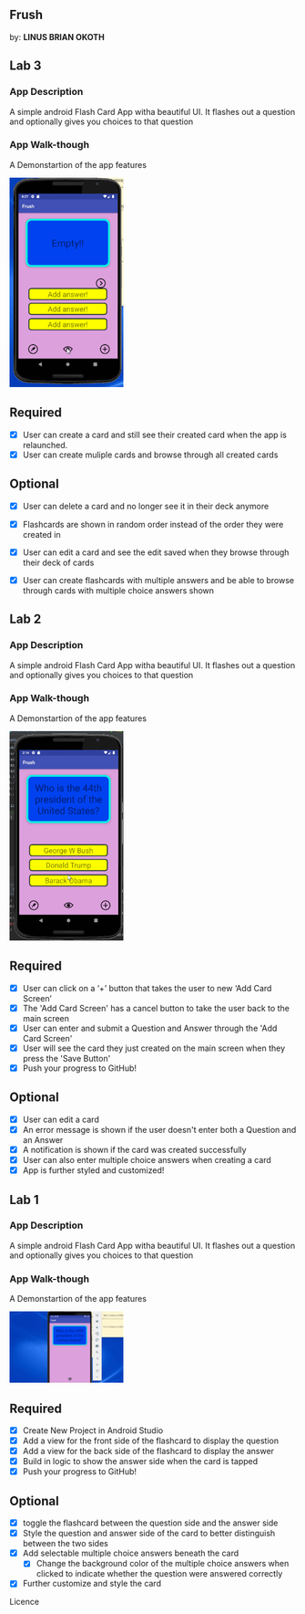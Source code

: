 ## Frush
by: **LINUS BRIAN OKOTH**

## Lab 3

### App Description
A simple android Flash Card App witha beautiful UI. It flashes out a question and optionally gives you choices to that question

### App Walk-though
A Demonstartion of the app features

<img src="Lab3.gif" width=200><br>

## Required
* [x] User can create a card and still see their created card when the app is relaunched.
* [x] User can create muliple cards and browse through all created cards

## Optional
* [x] User can delete a card and no longer see it in their deck anymore
* [x] Flashcards are shown in random order instead of the order they were created in
* [x] User can edit a card and see the edit saved when they browse through their deck of cards
* [x] User can create flashcards with multiple answers and be able to browse through cards with multiple choice answers shown


## Lab 2

### App Description
A simple android Flash Card App witha beautiful UI. It flashes out a question and optionally gives you choices to that question

### App Walk-though
A Demonstartion of the app features

<img src="Lab2.gif" width=200><br>

## Required
* [x] User can click on a ‘+’ button that takes the user to new ‘Add Card Screen’
* [x] The 'Add Card Screen' has a cancel button to take the user back to the main screen
* [x] User can enter and submit a Question and Answer through the 'Add Card Screen'
* [x] User will see the card they just created on the main screen when they press the 'Save Button'
* [x] Push your progress to GitHub!

## Optional
* [x] User can edit a card
* [x] An error message is shown if the user doesn't enter both a Question and an Answer
* [x] A notification is shown if the card was created successfully
* [x] User can also enter multiple choice answers when creating a card
* [x] App is further styled and customized!

## Lab 1

### App Description
A simple android Flash Card App witha beautiful UI. It flashes out a question and optionally gives you choices to that question

### App Walk-though
A Demonstartion of the app features

<img src="Lab1.gif" width=200><br>

## Required
* [x] Create New Project in Android Studio
* [x] Add a view for the front side of the flashcard to display the question
* [x] Add a view for the back side of the flashcard to display the answer
* [x] Build in logic to show the answer side when the card is tapped
* [x] Push your progress to GitHub!

## Optional
* [x] toggle the flashcard between the question side and the answer side
* [x] Style the question and answer side of the card to better distinguish between the two sides
* [x] Add selectable multiple choice answers beneath the card
   * [x] Change the background color of the multiple choice answers when clicked to indicate whether the question were answered correctly
* [x] Further customize and style the card

Licence
